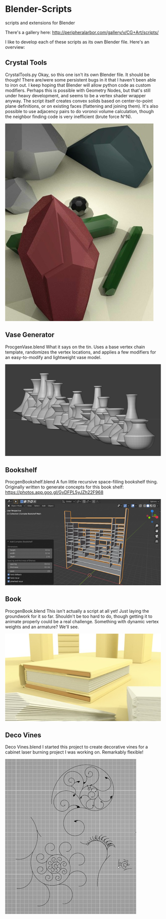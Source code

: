 # Blender-Scripts
scripts and extensions for Blender

There's a gallery here:
http://peripheralarbor.com/gallery/v/CG+Art/scripts/

I like to develop each of these scripts as its own Blender file. Here's an overview:

## Crystal Tools
CrystalTools.py
Okay, so this one isn't its own Blender file. It should be though! There are/were some persistent bugs in it that I haven't been able to iron out. I keep hoping that Blender will allow python code as custom modifiers. Perhaps this is possible with Geometry Nodes, but that's still under heavy development, and seems to be a vertex shader wrapper anyway.
The script itself creates convex solids based on center-to-point plane definitions, or on existing faces (flattening and joining them). It's also possible to use adjacency pairs to do voronoi volume calculation, though the neighbor finding code is very inefficient (brute force N^N).

![Crystools](CrysTools.jpg)

## Vase Generator
ProcgenVase.blend
What it says on the tin. Uses a base vertex chain template, randomizes the vertex locations, and applies a few modifiers for an easy-to-modify and lightweight vase model.

![ProcgenVase](VaseGenerator.png)

## Bookshelf
ProcgenBookshelf.blend
A fun little recursive space-filling bookshelf thing.
Originally written to generate concepts for this book shelf: https://photos.app.goo.gl/GyDFPL5yJZh22F968

![Bookshelf](ComplexBookshelf.png)

## Book
ProcgenBook.blend
This isn't actually a script at all yet! Just laying the groundwork for it so far. Shouldn't be too hard to do, though getting it to animate properly could be a real challenge. Something with dynamic vertex weights and an armature? We'll see.

![Book Gen](Book.jpg)

## Deco Vines
Deco Vines.blend
I started this project to create decorative vines for a cabinet laser burning project I was working on. Remarkably flexible!

![Art Deco Recursive Spiral Vines](DecoVines.png)
